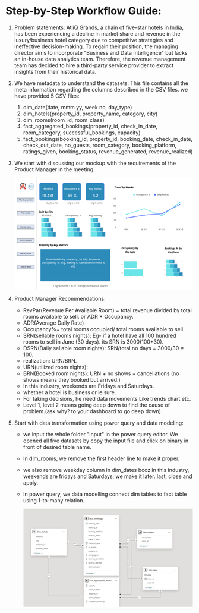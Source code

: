 # Step-by-Step Workflow Guide:

1. Problem statements: AtliQ Grands, a chain of five-star hotels in India, has been experiencing a decline in market share and revenue in the luxury/business hotel category due to competitive strategies and ineffective decision-making. To regain their position, the managing director aims to incorporate "Business and Data Intelligence" but lacks an in-house data analytics team. Therefore, the revenue management team has decided to hire a third-party service provider to extract insights from their historical data.


2. We have metadata to understand the datasets:
    This file contains all the meta information regarding the columns described in the CSV files. we have provided 5 CSV files:
    1. dim_date(date, mmm yy, week no, day_type)
    2. dim_hotels(property_id, property_name, category, city)
    3. dim_rooms(room_id, room_class)
    4. fact_aggregated_bookings(property_id, check_in_date, room_category, successful_bookings, capacity)
    5. fact_bookings(booking_id, property_id, booking_date, check_in_date, check_out_date, no_guests, room_category, booking_platform, ratings_given, booking_status, revenue_generated, revenue_realized)

3. We start with discussing our mockup with the requirements of the Product Manager in the meeting.

   <img src="https://github.com/prashantsingh8962/Hospitality_Data_Analysis/blob/main/Resources/mock%20up%20dashboard_atliq%20grands.png" class="center">

4. Product Manager Recommendations:
      - RevPar(Revenue Per Available Room) = total revenue divided by total rooms available to sell. or ADR * Occupancy.
      - ADR(Average Daily Rate)
      - Occupancy%= total rooms occupied/ total rooms available to sell.
      - SRN(sellable rooms nights): Eg- if a hotel have all 100 hundred rooms to sell in June (30 days). its SRN is 3000(100*30).
      - DSRN(Daily sellable room nights): SRN/total no days = 3000/30 = 100.
      - realization: URN/BRN.
      - URN(utilized room nights):
      - BRN(Booked room nights): URN + no shows + cancellations                 (no shows means they booked but arrived.)
      - In this industry, weekends are Fridays  and Saturdays.
      - whether a hotel is business or leisure.
      - For taking decisions, he need data movements Like trends chart etc.
      - Level 1, level 2 means going deep down to find the cause of problem.(ask why? to your dashboard to go deep down)

5. Start with data transformation using power query and data modeling:
      - we input the whole folder "input" in the power query editor. We opened all five datasets by copy the input file and click on binary in front of desired table name.
      - In dim_rooms, we remove the first header line to make it proper.
      -  we also remove weekday column in dim_dates bcoz in this industry, weekends are fridays and Saturdays, we make it later. last, close and apply.
      -  In power query, we data modelling connect dim tables to fact table using 1-to-many relation.
  
          <img src="https://github.com/prashantsingh8962/Hospitality_Data_Analysis/blob/main/Resources/Data%20Modelling.png" class="center">
 
        
